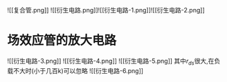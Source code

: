 ![[复合管.png]]
![[衍生电路.png]]![[衍生电路-1.png]]![[衍生电路-2.png]]
# 场效应管的放大电路
![[衍生电路-3.png]]
![[衍生电路-4.png]]
![[衍生电路-5.png]]
其中$r_{ds}$很大,在负载不大时(小于几百k)可以忽略
![[衍生电路-6.png]]
